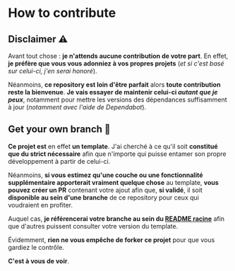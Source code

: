 # How to contribute

## Disclaimer ⚠️

Avant tout chose : **je n'attends aucune contribution de votre part**.
En effet, **je préfère que vous vous adonniez à vos propres projets** (_et si c'est basé sur celui-ci, j'en serai honoré_).

Néanmoins, **ce repository est loin d'être parfait** alors **toute contribution reste la bienvenue**.
**Je vais essayer de maintenir celui-ci _autant que je peux_**, notamment pour mettre les versions des dépendances suffisamment à jour (_notamment avec l'aide de Dependabot_).

## Get your own branch 🌱

**Ce projet est** en effet **un template**. J'ai cherché à ce qu'il soit **constitué que du strict nécessaire** afin que n'importe qui puisse entamer son propre développement à partir de celui-ci.

Néanmoins, **si vous estimez qu'une couche ou une fonctionnalité supplémentaire apporterait vraiment quelque chose** au template, **vous pouvez créer un PR** contenant votre ajout afin que, **si validé**, il soit **disponible au sein d'une branche** de ce repository pour ceux qui voudraient en profiter.

Auquel cas, **je référencerai votre branche au sein du [README racine](../README.md)** afin que d'autres puissent consulter votre version du template.

Évidemment, **rien ne vous empêche de forker ce projet** pour que vous gardiez le contrôle.

**C'est à vous de voir**.
